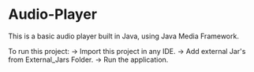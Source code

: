 # Audio-Player
This is a basic audio player built in Java, using Java Media Framework.

To run this project:
  -> Import this project in any IDE.
  -> Add external Jar's from External_Jars Folder.
  -> Run the application.
